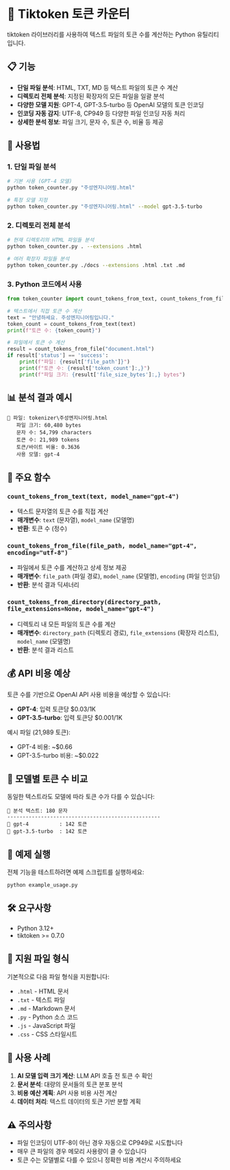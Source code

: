 # 🔢 Tiktoken 토큰 카운터

tiktoken 라이브러리를 사용하여 텍스트 파일의 토큰 수를 계산하는 Python 유틸리티입니다.

## 📋 기능

- **단일 파일 분석**: HTML, TXT, MD 등 텍스트 파일의 토큰 수 계산
- **디렉토리 전체 분석**: 지정된 확장자의 모든 파일을 일괄 분석
- **다양한 모델 지원**: GPT-4, GPT-3.5-turbo 등 OpenAI 모델의 토큰 인코딩
- **인코딩 자동 감지**: UTF-8, CP949 등 다양한 파일 인코딩 자동 처리
- **상세한 분석 정보**: 파일 크기, 문자 수, 토큰 수, 비율 등 제공

## 🚀 사용법

### 1. 단일 파일 분석

```bash
# 기본 사용 (GPT-4 모델)
python token_counter.py "주성엔지니어링.html"

# 특정 모델 지정
python token_counter.py "주성엔지니어링.html" --model gpt-3.5-turbo
```

### 2. 디렉토리 전체 분석

```bash
# 현재 디렉토리의 HTML 파일들 분석
python token_counter.py . --extensions .html

# 여러 확장자 파일들 분석
python token_counter.py ./docs --extensions .html .txt .md
```

### 3. Python 코드에서 사용

```python
from token_counter import count_tokens_from_text, count_tokens_from_file

# 텍스트에서 직접 토큰 수 계산
text = "안녕하세요. 주성엔지니어링입니다."
token_count = count_tokens_from_text(text)
print(f"토큰 수: {token_count}")

# 파일에서 토큰 수 계산
result = count_tokens_from_file("document.html")
if result['status'] == 'success':
    print(f"파일: {result['file_path']}")
    print(f"토큰 수: {result['token_count']:,}")
    print(f"파일 크기: {result['file_size_bytes']:,} bytes")
```

## 📊 분석 결과 예시

```
📄 파일: tokenizer\주성엔지니어링.html
   파일 크기: 60,480 bytes
   문자 수: 54,799 characters
   토큰 수: 21,989 tokens
   토큰/바이트 비율: 0.3636
   사용 모델: gpt-4
```

## 🔧 주요 함수

### `count_tokens_from_text(text, model_name="gpt-4")`
- 텍스트 문자열의 토큰 수를 직접 계산
- **매개변수**: `text` (문자열), `model_name` (모델명)
- **반환**: 토큰 수 (정수)

### `count_tokens_from_file(file_path, model_name="gpt-4", encoding="utf-8")`
- 파일에서 토큰 수를 계산하고 상세 정보 제공
- **매개변수**: `file_path` (파일 경로), `model_name` (모델명), `encoding` (파일 인코딩)
- **반환**: 분석 결과 딕셔너리

### `count_tokens_from_directory(directory_path, file_extensions=None, model_name="gpt-4")`
- 디렉토리 내 모든 파일의 토큰 수를 계산
- **매개변수**: `directory_path` (디렉토리 경로), `file_extensions` (확장자 리스트), `model_name` (모델명)
- **반환**: 분석 결과 리스트

## 💰 API 비용 예상

토큰 수를 기반으로 OpenAI API 사용 비용을 예상할 수 있습니다:

- **GPT-4**: 입력 토큰당 $0.03/1K
- **GPT-3.5-turbo**: 입력 토큰당 $0.001/1K

예시 파일 (21,989 토큰):
- GPT-4 비용: ~$0.66
- GPT-3.5-turbo 비용: ~$0.022

## 🔄 모델별 토큰 수 비교

동일한 텍스트라도 모델에 따라 토큰 수가 다를 수 있습니다:

```
📝 분석 텍스트: 180 문자
--------------------------------------------------
🤖 gpt-4          : 142 토큰
🤖 gpt-3.5-turbo  : 142 토큰
```

## 📝 예제 실행

전체 기능을 테스트하려면 예제 스크립트를 실행하세요:

```bash
python example_usage.py
```

## 🛠️ 요구사항

- Python 3.12+
- tiktoken >= 0.7.0

## 📄 지원 파일 형식

기본적으로 다음 파일 형식을 지원합니다:
- `.html` - HTML 문서
- `.txt` - 텍스트 파일
- `.md` - Markdown 문서
- `.py` - Python 소스 코드
- `.js` - JavaScript 파일
- `.css` - CSS 스타일시트

## 🎯 사용 사례

1. **AI 모델 입력 크기 계산**: LLM API 호출 전 토큰 수 확인
2. **문서 분석**: 대량의 문서들의 토큰 분포 분석
3. **비용 예산 계획**: API 사용 비용 사전 계산
4. **데이터 처리**: 텍스트 데이터의 토큰 기반 분할 계획

## ⚠️ 주의사항

- 파일 인코딩이 UTF-8이 아닌 경우 자동으로 CP949로 시도합니다
- 매우 큰 파일의 경우 메모리 사용량이 클 수 있습니다
- 토큰 수는 모델별로 다를 수 있으니 정확한 비용 계산시 주의하세요 